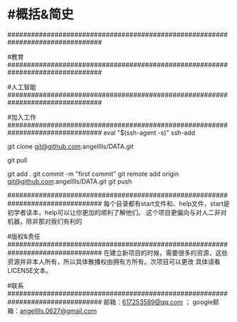 #概括&简史
===========
################################################################################


#教育
################################################################################

#人工智能
################################################################################




#加入工作
################################################################################
eval "$(ssh-agent -s)"
ssh-add

git clone git@github.com:angelllls/DATA.git


git pull

git add .
git commit -m "first commit"
git remote add origin git@github.com:angelllls/DATA.git
git push



################################################################################
每个目录都有start文件和、help文件，start是初学者读本，help可以让你更加的顺利了解他们。
这个项目更偏向与对人二非对机器，除非那对我们有利的











#版权&责任
################################################################################
在建立新项目的时候，需要很多的资源，这些资源并非本人所有，所以具体散播权由拥有方所有。次项目可以更改
具体请看LICENSE文本。

#联系
################################################################################
邮箱：617253589@qq.com ；
google邮箱：angelllls.0627@gmail.com


